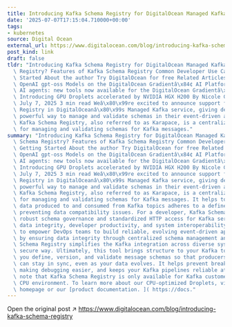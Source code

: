 ```yaml
---
title: Introducing Kafka Schema Registry for DigitalOcean Managed Kafka
date: '2025-07-07T17:15:04.710000+00:00'
tags:
- kubernetes
source: Digital Ocean
external_url: https://www.digitalocean.com/blog/introducing-kafka-schema-registry
post_kind: link
draft: false
tldr: "Introducing Kafka Schema Registry for DigitalOcean Managed Kafka Why use Schema\
  \ Registry? Features of Kafka Schema Registry Common Developer Use Cases Getting\
  \ Started About the author Try DigitalOcean for free Related Articles Announcing\
  \ OpenAI gpt-oss Models on the DigitalOcean Gradientâ\x84¢ AI Platform Build smarter\
  \ AI agents: new tools now available for the DigitalOcean Gradientâ\x84¢ AI Platform\
  \ Introducing GPU Droplets accelerated by NVIDIA HGX H200 By Nicole Ghalwash Published:\
  \ July 7, 2025 3 min read Weâ\x80\x99re excited to announce support for Kafka Schema\
  \ Registry in DigitalOceanâ\x80\x99s Managed Kafka service, giving developers a\
  \ powerful way to manage and validate schemas in their event-driven applications.\
  \ Kafka Schema Registry, also referred to as Karapace, is a centralized service\
  \ for managing and validating schemas for Kafka messages."
summary: "Introducing Kafka Schema Registry for DigitalOcean Managed Kafka Why use\
  \ Schema Registry? Features of Kafka Schema Registry Common Developer Use Cases\
  \ Getting Started About the author Try DigitalOcean for free Related Articles Announcing\
  \ OpenAI gpt-oss Models on the DigitalOcean Gradientâ\x84¢ AI Platform Build smarter\
  \ AI agents: new tools now available for the DigitalOcean Gradientâ\x84¢ AI Platform\
  \ Introducing GPU Droplets accelerated by NVIDIA HGX H200 By Nicole Ghalwash Published:\
  \ July 7, 2025 3 min read Weâ\x80\x99re excited to announce support for Kafka Schema\
  \ Registry in DigitalOceanâ\x80\x99s Managed Kafka service, giving developers a\
  \ powerful way to manage and validate schemas in their event-driven applications.\
  \ Kafka Schema Registry, also referred to as Karapace, is a centralized service\
  \ for managing and validating schemas for Kafka messages. It helps to ensure that\
  \ data produced to and consumed from Kafka topics adheres to a defined structure,\
  \ preventing data compatibility issues. For a developer, Kafka Schema Registry provides\
  \ robust schema governance and standardized HTTP access for Kafka services, improving\
  \ data integrity, developer productivity, and system interoperability. This helps\
  \ to empower DevOps teams to build reliable, evolving event-driven applications\
  \ by ensuring data integrity through centralized schema management and validation.\
  \ Schema Registry simplifies the Kafka integration across diverse systems in a more\
  \ secure way. Ultimately, this tool brings structure to your Kafka topics. It lets\
  \ you define, version, and validate message schemas so that producers and consumers\
  \ can stay in sync, even as your data evolves. It helps prevent breaking changes,\
  \ making debugging easier, and keeps your Kafka pipelines reliable at scale. Please\
  \ note that Kafka Schema Registry is only available for Kafka customers with a dedicated\
  \ CPU environment. To learn more about our CPU-optimized Droplets, visit our Droplets\
  \ homepage or our [product documentation. ]( https://docs."
---
```

Open the original post ↗ https://www.digitalocean.com/blog/introducing-kafka-schema-registry
